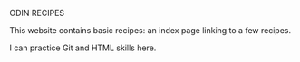 ODIN RECIPES

This website contains basic recipes: an index page linking to a few recipes. 

I can practice Git and HTML skills here.